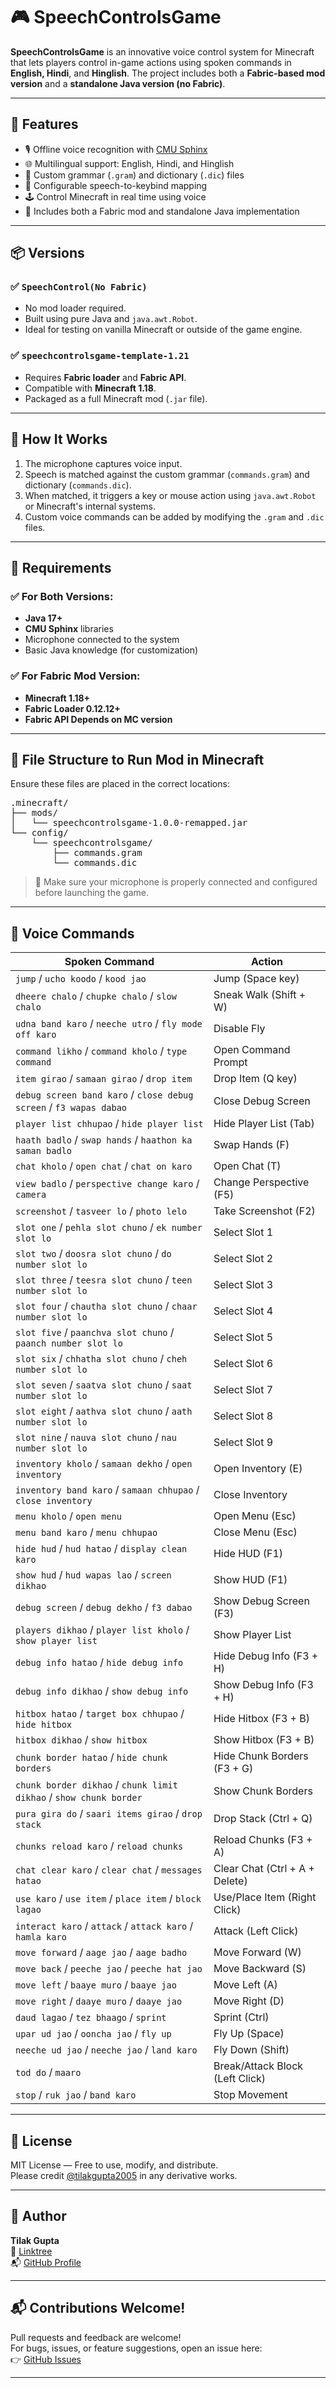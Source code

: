 # 🎮 SpeechControlsGame

**SpeechControlsGame** is an innovative voice control system for Minecraft that lets players control in-game actions using spoken commands in **English, Hindi**, and **Hinglish**. The project includes both a **Fabric-based mod version** and a **standalone Java version (no Fabric)**.

---

## 🚀 Features

- 🎙️ Offline voice recognition with [CMU Sphinx](https://cmusphinx.github.io/)
- 🌐 Multilingual support: English, Hindi, and Hinglish
- 🧠 Custom grammar (`.gram`) and dictionary (`.dic`) files
- 🔧 Configurable speech-to-keybind mapping
- 🕹️ Control Minecraft in real time using voice
- 🧩 Includes both a Fabric mod and standalone Java implementation

---

## 📦 Versions

### ✅ `SpeechControl(No Fabric)`
- No mod loader required.
- Built using pure Java and `java.awt.Robot`.
- Ideal for testing on vanilla Minecraft or outside of the game engine.

### ✅ `speechcontrolsgame-template-1.21`
- Requires **Fabric loader** and **Fabric API**.
- Compatible with **Minecraft 1.18**.
- Packaged as a full Minecraft mod (`.jar` file).

---

## 🧪 How It Works

1. The microphone captures voice input.
2. Speech is matched against the custom grammar (`commands.gram`) and dictionary (`commands.dic`).
3. When matched, it triggers a key or mouse action using `java.awt.Robot` or Minecraft's internal systems.
4. Custom voice commands can be added by modifying the `.gram` and `.dic` files.

---

## 🧰 Requirements

### ✅ For Both Versions:
- **Java 17+**
- **CMU Sphinx** libraries
- Microphone connected to the system
- Basic Java knowledge (for customization)

### ✅ For Fabric Mod Version:
- **Minecraft 1.18+**
- **Fabric Loader 0.12.12+**
- **Fabric API Depends on MC version**

---

## 📂 File Structure to Run Mod in Minecraft

Ensure these files are placed in the correct locations:

<pre>.minecraft/
├── mods/ 
│   └── speechcontrolsgame-1.0.0-remapped.jar
└── config/
    └── speechcontrolsgame/
        ├── commands.gram
        └── commands.dic</pre>
    
> 🎤 Make sure your microphone is properly connected and configured before launching the game.

---

## 🧠 Voice Commands

| Spoken Command                                                     | Action                          |
| ------------------------------------------------------------------ | ------------------------------- |
| `jump` / `ucho koodo` / `kood jao`                                 | Jump (Space key)                |
| `dheere chalo` / `chupke chalo` / `slow chalo`                     | Sneak Walk (Shift + W)          |
| `udna band karo` / `neeche utro` / `fly mode off karo`             | Disable Fly                     |
| `command likho` / `command kholo` / `type command`                 | Open Command Prompt             |
| `item girao` / `samaan girao` / `drop item`                        | Drop Item (Q key)               |
| `debug screen band karo` / `close debug screen` / `f3 wapas dabao` | Close Debug Screen              |
| `player list chhupao` / `hide player list`                         | Hide Player List (Tab)          |
| `haath badlo` / `swap hands` / `haathon ka saman badlo`            | Swap Hands (F)                  |
| `chat kholo` / `open chat` / `chat on karo`                        | Open Chat (T)                   |
| `view badlo` / `perspective change karo` / `camera`                | Change Perspective (F5)         |
| `screenshot` / `tasveer lo` / `photo lelo`                         | Take Screenshot (F2)            |
| `slot one` / `pehla slot chuno` / `ek number slot lo`              | Select Slot 1                   |
| `slot two` / `doosra slot chuno` / `do number slot lo`             | Select Slot 2                   |
| `slot three` / `teesra slot chuno` / `teen number slot lo`         | Select Slot 3                   |
| `slot four` / `chautha slot chuno` / `chaar number slot lo`        | Select Slot 4                   |
| `slot five` / `paanchva slot chuno` / `paanch number slot lo`      | Select Slot 5                   |
| `slot six` / `chhatha slot chuno` / `cheh number slot lo`          | Select Slot 6                   |
| `slot seven` / `saatva slot chuno` / `saat number slot lo`         | Select Slot 7                   |
| `slot eight` / `aathva slot chuno` / `aath number slot lo`         | Select Slot 8                   |
| `slot nine` / `nauva slot chuno` / `nau number slot lo`            | Select Slot 9                   |
| `inventory kholo` / `samaan dekho` / `open inventory`              | Open Inventory (E)              |
| `inventory band karo` / `samaan chhupao` / `close inventory`       | Close Inventory                 |
| `menu kholo` / `open menu`                                         | Open Menu (Esc)                 |
| `menu band karo` / `menu chhupao`                                  | Close Menu (Esc)                |
| `hide hud` / `hud hatao` / `display clean karo`                    | Hide HUD (F1)                   |
| `show hud` / `hud wapas lao` / `screen dikhao`                     | Show HUD (F1)                   |
| `debug screen` / `debug dekho` / `f3 dabao`                        | Show Debug Screen (F3)          |
| `players dikhao` / `player list kholo` / `show player list`        | Show Player List                |
| `debug info hatao` / `hide debug info`                             | Hide Debug Info (F3 + H)        |
| `debug info dikhao` / `show debug info`                            | Show Debug Info (F3 + H)        |
| `hitbox hatao` / `target box chhupao` / `hide hitbox`              | Hide Hitbox (F3 + B)            |
| `hitbox dikhao` / `show hitbox`                                    | Show Hitbox (F3 + B)            |
| `chunk border hatao` / `hide chunk borders`                        | Hide Chunk Borders (F3 + G)     |
| `chunk border dikhao` / `chunk limit dikhao` / `show chunk border` | Show Chunk Borders              |
| `pura gira do` / `saari items girao` / `drop stack`                | Drop Stack (Ctrl + Q)           |
| `chunks reload karo` / `reload chunks`                             | Reload Chunks (F3 + A)          |
| `chat clear karo` / `clear chat` / `messages hatao`                | Clear Chat (Ctrl + A + Delete)  |
| `use karo` / `use item` / `place item` / `block lagao`             | Use/Place Item (Right Click)    |
| `interact karo` / `attack` / `attack karo` / `hamla karo`          | Attack (Left Click)             |
| `move forward` / `aage jao` / `aage badho`                         | Move Forward (W)                |
| `move back` / `peeche jao` / `peeche hat jao`                      | Move Backward (S)               |
| `move left` / `baaye muro` / `baaye jao`                           | Move Left (A)                   |
| `move right` / `daaye muro` / `daaye jao`                          | Move Right (D)                  |
| `daud lagao` / `tez bhaago` / `sprint`                             | Sprint (Ctrl)                   |
| `upar ud jao` / `ooncha jao` / `fly up`                            | Fly Up (Space)                  |
| `neeche ud jao` / `neeche jao` / `land karo`                       | Fly Down (Shift)                |
| `tod do` / `maaro`                                                 | Break/Attack Block (Left Click) |
| `stop` / `ruk jao` / `band karo`                                   | Stop Movement                   |


---

## 📄 License

MIT License — Free to use, modify, and distribute.  
Please credit [@tilakgupta2005](https://github.com/tilakgupta2005) in any derivative works.

---

## 👤 Author

**Tilak Gupta**  
🔗 [Linktree](https://linktr.ee/tilakgupta2005)  
📬 [GitHub Profile](https://github.com/tilakgupta2005)

---

## 📬 Contributions Welcome!

Pull requests and feedback are welcome!  
For bugs, issues, or feature suggestions, open an issue here:  
👉 [GitHub Issues](https://github.com/tilakgupta2005/SpeechControlsGame/issues)

---


